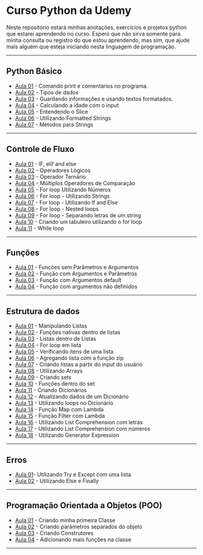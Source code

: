 # Curso Python da Udemy

Neste repositório estará minhas anotações, exercícios e projetos python que estarei aprendendo no curso.
Espero que não sirva somente para minha consulta ou registro do que estou aprendendo, mas sim, que ajude mais alguém que esteja iniciando nesta linguagem de programação.

---

## Python Básico

- [Aula 01](/01_Basico/aula01/main.py) - Comando print e comentários no programa.
- [Aula 02](01_Basico/aula02/main.py) - Tipos de dados
- [Aula 03](01_Basico/aula03/main.py) - Guardando informações e usando textos formatados.
- [Aula 04](01_Basico/aula04/main.py) - Calculando a idade com o input
- [Aula 05](01_Basico/aula05/main.py) - Entendendo o Slice
- [Aula 06](01_Basico/aula06/main.py) - Utilizando Formatted Strings
- [Aula 07](01_Basico/aula07/main.py) - Métodos para Strings

---

## Controle de Fluxo

- [Aula 01](02_Controle_de_fluxo/aula01/main.py) - IF, elif and else
- [Aula 02](02_Controle_de_fluxo/aula02/main.py) - Operadores Lógicos
- [Aula 03](02_Controle_de_fluxo/aula03/main.py) - Operador Ternário
- [Aula 04](02_Controle_de_fluxo/aula04/main.py) - Múltiplos Operadores de Comparação
- [Aula 05](02_Controle_de_fluxo/aula05/main.py) - For loop Utilizando Números
- [Aula 06](02_Controle_de_fluxo/aula06/main.py) - For loop - Utilizando Strings
- [Aula 07](02_Controle_de_fluxo/aula07/main.py) - For loop - Utilizando If and Else
- [Aula 08](02_Controle_de_fluxo/aula08/main.py) - For loop - Nested loops
- [Aula 09](02_Controle_de_fluxo/aula09/main.py) - For loop - Separando letras de um string
- [Aula 10](02_Controle_de_fluxo/aula10/main.py) - Criando um tabuleiro utilizando o for loop
- [Aula 11](02_Controle_de_fluxo/aula11/main.py) - While loop

---

## Funções

- [Aula 01](03_Funcoes/aula01/main.py) - Funções sem Parâmetros e Argumentos
- [Aula 02](03_Funcoes/aula02/main.py) - Função com Argumentos e Parâmetros
- [Aula 03](03_Funcoes/aula03/main.py) - Função com Argumentos default
- [Aula 04](03_Funcoes/aula04/main.py) - Função com argumentos não definidos

---

## Estrutura de dados

- [Aula 01](04_Estrutura_de_dados/aula01/main.py) - Manipulando Listas
- [Aula 02](04_Estrutura_de_dados/aula02/main.py) - Funções nativas dentro de listas
- [Aula 03](04_Estrutura_de_dados/aula03/main.py) - Listas dentro de Listas
- [Aula 04](04_Estrutura_de_dados/aula04/main.py) - For loop em lista
- [Aula 05](04_Estrutura_de_dados/aula05/main.py) - Verificando itens de uma lista
- [Aula 06](04_Estrutura_de_dados/aula06/main.py) - Agregando lista com a função zip
- [Aula 07](04_Estrutura_de_dados/aula07/main.py) - Criando listas a partir do input do usuário
- [Aula 08](04_Estrutura_de_dados/aula08/main.py) - Utilizando Arrays
- [Aula 09](04_Estrutura_de_dados/aula09/main.py) - Criando sets
- [Aula 10](04_Estrutura_de_dados/aula10/main.py) - Funções dentro do set
- [Aula 11](04_Estrutura_de_dados/aula11/main.py) - Criando Dicionários
- [Aula 12](04_Estrutura_de_dados/aula12/main.py) - Atualizando dados de um Dicionário
- [Aula 13](04_Estrutura_de_dados/aula13/main.py) - Utilizando loops no Dicionário
- [Aula 14](04_Estrutura_de_dados/aula14/main.py) - Função Map com Lambda
- [Aula 15](04_Estrutura_de_dados/aula15/main.py) - Função Filter com Lambda
- [Aula 16](04_Estrutura_de_dados/aula16/main.py) - Utilizando List Comprehension com letras
- [Aula 17](04_Estrutura_de_dados/aula17/main.py) - Utilizando List Comprehension com números
- [Aula 18](04_Estrutura_de_dados/aula18/main.py) - Utilizando Generator Expression

---

## Erros

- [Aula 01](05_Erros/aula01/main.py)- Utilizando Try e Except com uma lista
- [Aula 02](05_Erros/aula02/main.py) - Utilizando Else e Finally

---

## Programação Orientada a Objetos (POO)

- [Aula 01](06_POO/aula01/main.py) - Criando minha primeira Classe
- [Aula 02](06_POO/aula02/main.py) - Criando parâmetros separados do objeto
- [Aula 03](06_POO/aula03/main.py) - Criando Construtores
- [Aula 04](06_POO/aula04/main.py) - Adicionando mais funções na classe

---
